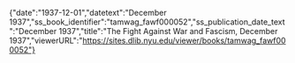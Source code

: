 {"date":"1937-12-01","datetext":"December 1937","ss_book_identifier":"tamwag_fawf000052","ss_publication_date_text":"December 1937","title":"The Fight Against War and Fascism, December 1937","viewerURL":"https://sites.dlib.nyu.edu/viewer/books/tamwag_fawf000052"}